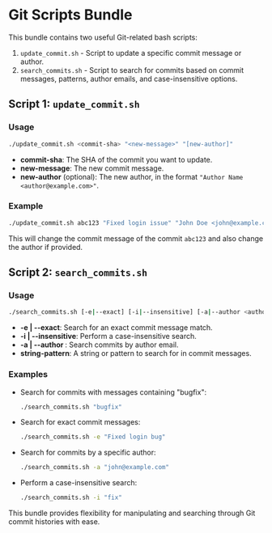 
# Git Scripts Bundle

This bundle contains two useful Git-related bash scripts:

1. `update_commit.sh` - Script to update a specific commit message or author.
2. `search_commits.sh` - Script to search for commits based on commit messages, patterns, author emails, and case-insensitive options.

## Script 1: `update_commit.sh`

### Usage
```bash
./update_commit.sh <commit-sha> "<new-message>" "[new-author]"
```

- **commit-sha**: The SHA of the commit you want to update.
- **new-message**: The new commit message.
- **new-author** (optional): The new author, in the format `"Author Name <author@example.com>"`.

### Example
```bash
./update_commit.sh abc123 "Fixed login issue" "John Doe <john@example.com>"
```

This will change the commit message of the commit `abc123` and also change the author if provided.

## Script 2: `search_commits.sh`

### Usage
```bash
./search_commits.sh [-e|--exact] [-i|--insensitive] [-a|--author <author-email>] [<string-pattern>]
```

- **-e | --exact**: Search for an exact commit message match.
- **-i | --insensitive**: Perform a case-insensitive search.
- **-a | --author <author-email>**: Search commits by author email.
- **string-pattern**: A string or pattern to search for in commit messages.

### Examples

- Search for commits with messages containing "bugfix":
  ```bash
  ./search_commits.sh "bugfix"
  ```

- Search for exact commit messages:
  ```bash
  ./search_commits.sh -e "Fixed login bug"
  ```

- Search for commits by a specific author:
  ```bash
  ./search_commits.sh -a "john@example.com"
  ```

- Perform a case-insensitive search:
  ```bash
  ./search_commits.sh -i "fix"
  ```

This bundle provides flexibility for manipulating and searching through Git commit histories with ease.
